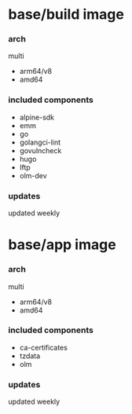 # base/build image

### arch

multi

* arm64/v8
* amd64

### included components

* alpine-sdk
* emm
* go
* golangci-lint
* govulncheck
* hugo
* lftp
* olm-dev

### updates

updated weekly

# base/app image

### arch

multi

* arm64/v8
* amd64

### included components

* ca-certificates
* tzdata
* olm

### updates

updated weekly
